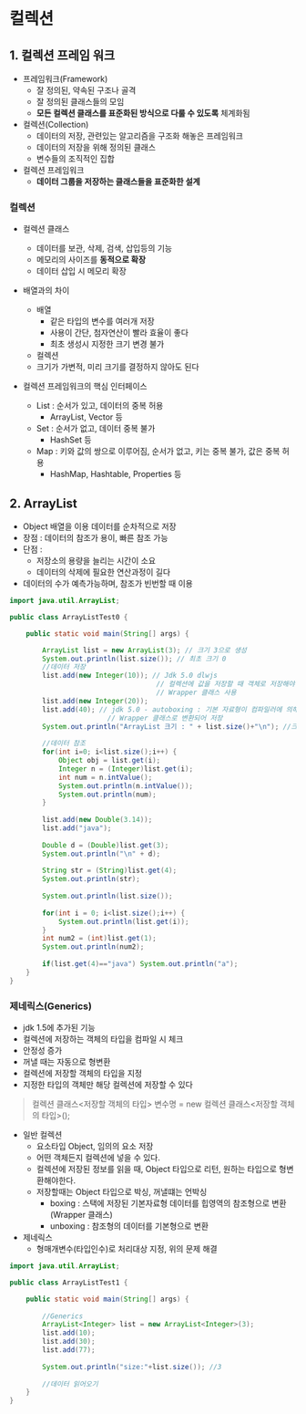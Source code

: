 # 컬렉션
## 1. 컬렉션 프레임 워크
- 프레임워크(Framework)
  - 잘 정의된, 약속된 구조나 골격
  - 잘 정의된 클래스들의 모임
  - **모든 컬렉션 클래스를 표준화된 방식으로 다룰 수 있도록** 체계화됨
- 컬렉션(Collection)
  - 데이터의 저장, 관련있는 알고리즘을 구조화 해놓은 프레임워크
  - 데이터의 저장을 위해 정의된 클래스
  - 변수들의 조직적인 집합
- 컬렉션 프레임워크
  - **데이터 그룹을 저장하는 클래스들을 표준화한 설계**   

### 컬렉션
- 컬렉션 클래스
  - 데이터를 보관, 삭제, 검색, 삽입등의 기능
  - 메모리의 사이즈를 **동적으로 확장**
  - 데이터 삽입 시 메모리 확장
 
- 배열과의 차이
  - 배열
     - 같은 타입의 변수를 여러개 저장
     - 사용이 간단, 첨자연산이 빨라 효율이 좋다
     - 최초 생성시 지정한 크기 변경 불가
   - 컬렉션
    - 크기가 가변적, 미리 크기를 결정하지 않아도 된다
- 컬렉션 프레임워크의 핵심 인터페이스
  - List : 순서가 있고, 데이터의 중복 허용
    - ArrayList, Vector 등
  - Set : 순서가 없고, 데이터 중복 불가
    - HashSet 등
  - Map : 키와 값의 쌍으로 이루어짐, 순서가 없고, 키는 중복 불가, 값은 중복 허용
    - HashMap, Hashtable, Properties 등

## 2. ArrayList
- Object 배열을 이용 데이터를 순차적으로 저장
- 장점 : 데이터의 참조가 용이, 빠른 참조 가능
- 단점 : 
  - 저장소의 용량을 늘리는 시간이 소요
  - 데이터의 삭제에 필요한 연산과정이 길다
- 데이터의 수가 예측가능하며, 참조가 빈번할 때 이용   

```java
import java.util.ArrayList;

public class ArrayListTest0 {

	public static void main(String[] args) {

		ArrayList list = new ArrayList(3); // 크기 3으로 생성
		System.out.println(list.size()); // 최초 크기 0
		//데이터 저장
		list.add(new Integer(10)); // Jdk 5.0 dlwjs
									// 컬렉션에 값을 저장할 때 객체로 저장해야 하므로
									// Wrapper 클래스 사용
		list.add(new Integer(20));
		list.add(40); // jdk 5.0 - autoboxing : 기본 자료형이 컴파일러에 의해 자동으로
						// Wrapper 클래스로 변환되어 저장
		System.out.println("ArrayList 크기 : " + list.size()+"\n"); //크기 3
		
		//데이터 참조
		for(int i=0; i<list.size();i++) {
			Object obj = list.get(i);
			Integer n = (Integer)list.get(i);
			int num = n.intValue();
			System.out.println(n.intValue());
			System.out.println(num);
		}
		
		list.add(new Double(3.14));
		list.add("java");
		
		Double d = (Double)list.get(3);
		System.out.println("\n" + d);
		
		String str = (String)list.get(4);
		System.out.println(str);
		
		System.out.println(list.size());
		
		for(int i = 0; i<list.size();i++) {
			System.out.println(list.get(i));
		}
		int num2 = (int)list.get(1);
		System.out.println(num2);
		
		if(list.get(4)=="java") System.out.println("a");	
	}
}
```

### 제네릭스(Generics)
- jdk 1.5에 추가된 기능
- 컬렉션에 저장하는 객체의 타입을 컴파일 시 체크
- 안정성 증가
- 꺼낼 때는 자동으로 형변환
- 컬렉션에 저장할 객체의 타입을 지정
- 지정한 타입의 객체만 해당 컬렉션에 저장할 수 있다
> 컬렉션 클래스<저장할 객체의 타입> 변수명 = new 컬렉션 클래스<저장할 객체의 타입>();   

- 일반 컬렉션
  - 요소타입 Object, 임의의 요소 저장
  - 어떤 객체든지 컬렉션에 넣을 수 있다.
  - 컬렉션에 저장된 정보를 읽을 때, Object 타입으로 리턴, 원하는 타입으로 형변환해야한다.
  - 저장할때는 Object 타입으로 박싱, 꺼낼떄는 언박싱
    - boxing : 스택에 저장된 기본자료형 데이터를 힙영역의 참조형으로 변환 (Wrapper 클래스)
    - unboxing : 참조형의 데이터를 기본형으로 변환
- 제네릭스
  - 형매개변수(타입인수)로 처리대상 지정, 위의 문제 해결   

```java
import java.util.ArrayList;

public class ArrayListTest1 {

	public static void main(String[] args) {
		
		//Generics
		ArrayList<Integer> list = new ArrayList<Integer>(3);
		list.add(10);
		list.add(30);
		list.add(77);
		
		System.out.println("size:"+list.size()); //3
		
		//데이터 읽어오기
	}
}
```
